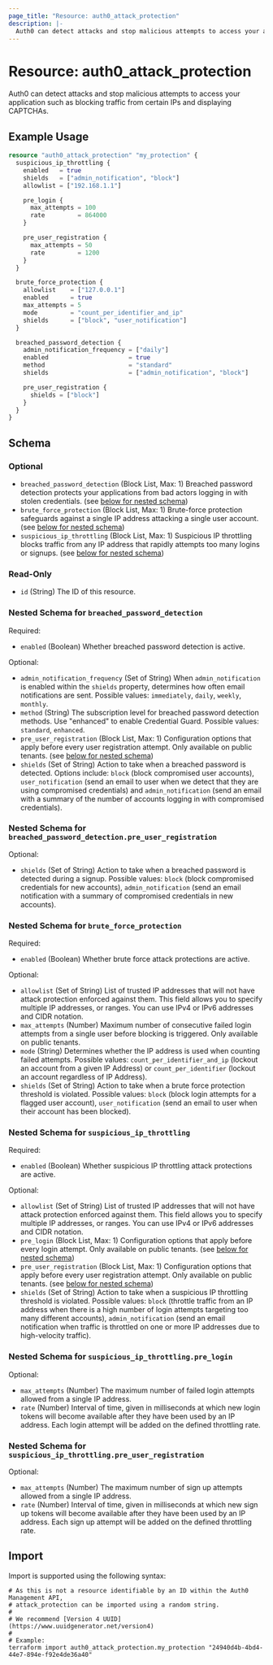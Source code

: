 ```yaml
---
page_title: "Resource: auth0_attack_protection"
description: |-
  Auth0 can detect attacks and stop malicious attempts to access your application such as blocking traffic from certain IPs and displaying CAPTCHAs.
---
```


# Resource: auth0_attack_protection

Auth0 can detect attacks and stop malicious attempts to access your application such as blocking traffic from certain IPs and displaying CAPTCHAs.

## Example Usage

```terraform
resource "auth0_attack_protection" "my_protection" {
  suspicious_ip_throttling {
    enabled   = true
    shields   = ["admin_notification", "block"]
    allowlist = ["192.168.1.1"]

    pre_login {
      max_attempts = 100
      rate         = 864000
    }

    pre_user_registration {
      max_attempts = 50
      rate         = 1200
    }
  }

  brute_force_protection {
    allowlist    = ["127.0.0.1"]
    enabled      = true
    max_attempts = 5
    mode         = "count_per_identifier_and_ip"
    shields      = ["block", "user_notification"]
  }

  breached_password_detection {
    admin_notification_frequency = ["daily"]
    enabled                      = true
    method                       = "standard"
    shields                      = ["admin_notification", "block"]

    pre_user_registration {
      shields = ["block"]
    }
  }
}
```

<!-- schema generated by tfplugindocs -->
## Schema

### Optional

- `breached_password_detection` (Block List, Max: 1) Breached password detection protects your applications from bad actors logging in with stolen credentials. (see [below for nested schema](#nestedblock--breached_password_detection))
- `brute_force_protection` (Block List, Max: 1) Brute-force protection safeguards against a single IP address attacking a single user account. (see [below for nested schema](#nestedblock--brute_force_protection))
- `suspicious_ip_throttling` (Block List, Max: 1) Suspicious IP throttling blocks traffic from any IP address that rapidly attempts too many logins or signups. (see [below for nested schema](#nestedblock--suspicious_ip_throttling))

### Read-Only

- `id` (String) The ID of this resource.

<a id="nestedblock--breached_password_detection"></a>
### Nested Schema for `breached_password_detection`

Required:

- `enabled` (Boolean) Whether breached password detection is active.

Optional:

- `admin_notification_frequency` (Set of String) When `admin_notification` is enabled within the `shields` property, determines how often email notifications are sent. Possible values: `immediately`, `daily`, `weekly`, `monthly`.
- `method` (String) The subscription level for breached password detection methods. Use "enhanced" to enable Credential Guard. Possible values: `standard`, `enhanced`.
- `pre_user_registration` (Block List, Max: 1) Configuration options that apply before every user registration attempt. Only available on public tenants. (see [below for nested schema](#nestedblock--breached_password_detection--pre_user_registration))
- `shields` (Set of String) Action to take when a breached password is detected. Options include: `block` (block compromised user accounts), `user_notification` (send an email to user when we detect that they are using compromised credentials) and `admin_notification` (send an email with a summary of the number of accounts logging in with compromised credentials).

<a id="nestedblock--breached_password_detection--pre_user_registration"></a>
### Nested Schema for `breached_password_detection.pre_user_registration`

Optional:

- `shields` (Set of String) Action to take when a breached password is detected during a signup. Possible values: `block` (block compromised credentials for new accounts), `admin_notification` (send an email notification with a summary of compromised credentials in new accounts).



<a id="nestedblock--brute_force_protection"></a>
### Nested Schema for `brute_force_protection`

Required:

- `enabled` (Boolean) Whether brute force attack protections are active.

Optional:

- `allowlist` (Set of String) List of trusted IP addresses that will not have attack protection enforced against them. This field allows you to specify multiple IP addresses, or ranges. You can use IPv4 or IPv6 addresses and CIDR notation.
- `max_attempts` (Number) Maximum number of consecutive failed login attempts from a single user before blocking is triggered. Only available on public tenants.
- `mode` (String) Determines whether the IP address is used when counting failed attempts. Possible values: `count_per_identifier_and_ip` (lockout an account from a given IP Address) or `count_per_identifier` (lockout an account regardless of IP Address).
- `shields` (Set of String) Action to take when a brute force protection threshold is violated. Possible values: `block` (block login attempts for a flagged user account), `user_notification` (send an email to user when their account has been blocked).


<a id="nestedblock--suspicious_ip_throttling"></a>
### Nested Schema for `suspicious_ip_throttling`

Required:

- `enabled` (Boolean) Whether suspicious IP throttling attack protections are active.

Optional:

- `allowlist` (Set of String) List of trusted IP addresses that will not have attack protection enforced against them. This field allows you to specify multiple IP addresses, or ranges. You can use IPv4 or IPv6 addresses and CIDR notation.
- `pre_login` (Block List, Max: 1) Configuration options that apply before every login attempt. Only available on public tenants. (see [below for nested schema](#nestedblock--suspicious_ip_throttling--pre_login))
- `pre_user_registration` (Block List, Max: 1) Configuration options that apply before every user registration attempt. Only available on public tenants. (see [below for nested schema](#nestedblock--suspicious_ip_throttling--pre_user_registration))
- `shields` (Set of String) Action to take when a suspicious IP throttling threshold is violated. Possible values: `block` (throttle traffic from an IP address when there is a high number of login attempts targeting too many different accounts), `admin_notification` (send an email notification when traffic is throttled on one or more IP addresses due to high-velocity traffic).

<a id="nestedblock--suspicious_ip_throttling--pre_login"></a>
### Nested Schema for `suspicious_ip_throttling.pre_login`

Optional:

- `max_attempts` (Number) The maximum number of failed login attempts allowed from a single IP address.
- `rate` (Number) Interval of time, given in milliseconds at which new login tokens will become available after they have been used by an IP address. Each login attempt will be added on the defined throttling rate.


<a id="nestedblock--suspicious_ip_throttling--pre_user_registration"></a>
### Nested Schema for `suspicious_ip_throttling.pre_user_registration`

Optional:

- `max_attempts` (Number) The maximum number of sign up attempts allowed from a single IP address.
- `rate` (Number) Interval of time, given in milliseconds at which new sign up tokens will become available after they have been used by an IP address. Each sign up attempt will be added on the defined throttling rate.

## Import

Import is supported using the following syntax:

```shell
# As this is not a resource identifiable by an ID within the Auth0 Management API,
# attack_protection can be imported using a random string.
#
# We recommend [Version 4 UUID](https://www.uuidgenerator.net/version4)
#
# Example:
terraform import auth0_attack_protection.my_protection "24940d4b-4bd4-44e7-894e-f92e4de36a40"
```
